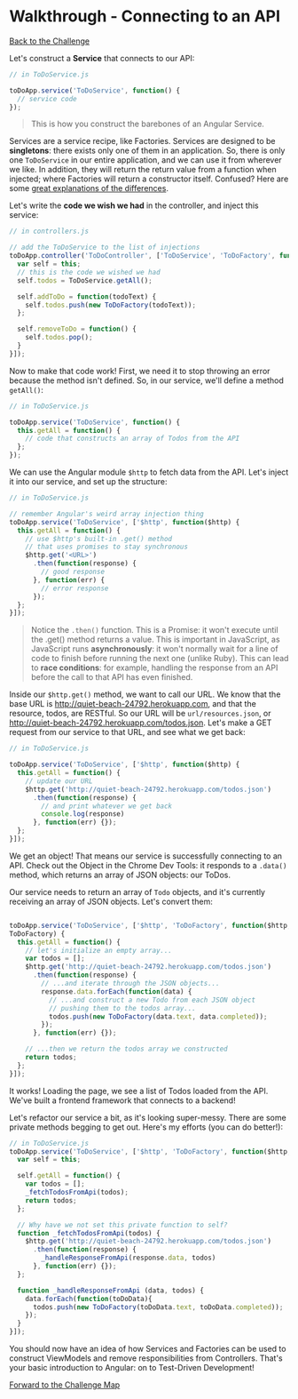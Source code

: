 # Walkthrough - Connecting to an API

[Back to the Challenge](../07_connecting_to_an_api.md)

Let's construct a **Service** that connects to our API:

```javascript
// in ToDoService.js

toDoApp.service('ToDoService', function() {
  // service code
});
```

> This is how you construct the barebones of an Angular Service.

Services are a service recipe, like Factories. Services are designed to be **singletons**: there exists only one of them in an application. So, there is only one `ToDoService` in our entire application, and we can use it from wherever we like. In addition, they will return the return value from a function when injected; where Factories will return a constructor itself. Confused? Here are some [great explanations of the differences](http://stackoverflow.com/questions/15666048/angularjs-service-vs-provider-vs-factory).

Let's write the **code we wish we had** in the controller, and inject this service:

```javascript
// in controllers.js

// add the ToDoService to the list of injections
toDoApp.controller('ToDoController', ['ToDoService', 'ToDoFactory', function(ToDoService, ToDoFactory) {
  var self = this;
  // this is the code we wished we had
  self.todos = ToDoService.getAll();

  self.addToDo = function(todoText) {
    self.todos.push(new ToDoFactory(todoText));
  };

  self.removeToDo = function() {
    self.todos.pop();
  }
}]);
```

Now to make that code work! First, we need it to stop throwing an error because the method isn't defined. So, in our service, we'll define a method `getAll()`:

```javascript
// in ToDoService.js

toDoApp.service('ToDoService', function() {
  this.getAll = function() {
    // code that constructs an array of Todos from the API
  };
});
```

We can use the Angular module `$http` to fetch data from the API. Let's inject it into our service, and set up the structure:

```javascript
// in ToDoService.js

// remember Angular's weird array injection thing
toDoApp.service('ToDoService', ['$http', function($http) {
  this.getAll = function() {
    // use $http's built-in .get() method
    // that uses promises to stay synchronous
    $http.get('<URL>')
      .then(function(response) {
        // good response
      }, function(err) {
        // error response
      });
  };
}]);
```

> Notice the `.then()` function. This is a Promise: it won't execute until the .get() method returns a value. This is important in JavaScript, as JavaScript runs **asynchronously**: it won't normally wait for a line of code to finish before running the next one (unlike Ruby). This can lead to **race conditions**: for example, handling the response from an API before the call to that API has even finished.

Inside our `$http.get()` method, we want to call our URL. We know that the base URL is http://quiet-beach-24792.herokuapp.com, and that the resource, todos, are RESTful. So our URL will be `url/resources.json`, or http://quiet-beach-24792.herokuapp.com/todos.json. Let's make a GET request from our service to that URL, and see what we get back:

```javascript
// in ToDoService.js

toDoApp.service('ToDoService', ['$http', function($http) {
  this.getAll = function() {
    // update our URL
    $http.get('http://quiet-beach-24792.herokuapp.com/todos.json')
      .then(function(response) {
        // and print whatever we get back
        console.log(response)
      }, function(err) {});
  };
}]);
```

We get an object! That means our service is successfully connecting to an API. Check out the Object in the Chrome Dev Tools: it responds to a `.data()` method, which returns an array of JSON objects: our ToDos.

Our service needs to return an array of `Todo` objects, and it's currently receiving an array of JSON objects. Let's convert them:

```javascript

toDoApp.service('ToDoService', ['$http', 'ToDoFactory', function($http,
ToDoFactory) {
  this.getAll = function() {
    // let's initialize an empty array...
    var todos = [];
    $http.get('http://quiet-beach-24792.herokuapp.com/todos.json')
      .then(function(response) {
        // ...and iterate through the JSON objects...
        response.data.forEach(function(data) {
          // ...and construct a new Todo from each JSON object
          // pushing them to the todos array...
          todos.push(new ToDoFactory(data.text, data.completed));
        });
      }, function(err) {});

    // ...then we return the todos array we constructed
    return todos;
  };
}]);
```

It works! Loading the page, we see a list of Todos loaded from the API. We've built a frontend framework that connects to a backend!

Let's refactor our service a bit, as it's looking super-messy. There are some private methods begging to get out. Here's my efforts (you can do better!):

```javascript
// in ToDoService.js
toDoApp.service('ToDoService', ['$http', 'ToDoFactory', function($http, ToDoFactory) {
  var self = this;

  self.getAll = function() {
    var todos = [];
    _fetchTodosFromApi(todos);
    return todos;
  };

  // Why have we not set this private function to self?
  function _fetchTodosFromApi(todos) {
    $http.get('http://quiet-beach-24792.herokuapp.com/todos.json')
      .then(function(response) {
        _handleResponseFromApi(response.data, todos)
      }, function(err) {});
  };

  function _handleResponseFromApi (data, todos) {
    data.forEach(function(toDoData){
      todos.push(new ToDoFactory(toDoData.text, toDoData.completed));
    });
  }
}]);
```

You should now have an idea of how Services and Factories can be used to construct ViewModels and remove responsibilities from Controllers. That's your basic introduction to Angular: on to Test-Driven Development!

[Forward to the Challenge Map](../00_challenge_map.md)
